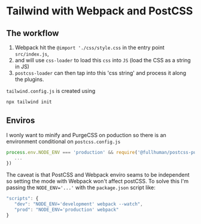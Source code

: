 # Tailwind with Webpack and PostCSS

## The workflow

1. Webpack hit the `@import './css/style.css` in the entry point `src/index.js`, 
2. and will use `css-loader` to load this `css` into `JS` (load the CSS as a string in JS)
3. `postcss-loader` can then tap into this 'css string' and process it along the plugins.  

`tailwind.config.js` is created using 

```Bash
npx tailwind init
````

## Enviros
I wonly want to minify and PurgeCSS on poduction so there is an environment conditional on `postcss.config.js` 

```Javascript
process.env.NODE_ENV === 'production' && require('@fullhuman/postcss-purgecss')({
   ...
})
```
The caveat is that PostCSS and Webpack enviro seams to be independent so setting the mode with Webpack won't affect postCSS. To solve this I'm passing the `NODE_ENV='...'` with the `package.json` script like:

```javascript 
"scripts": {
   "dev": "NODE_ENV='development' webpack --watch",
   "prod": "NODE_ENV='production' webpack"
}
```





